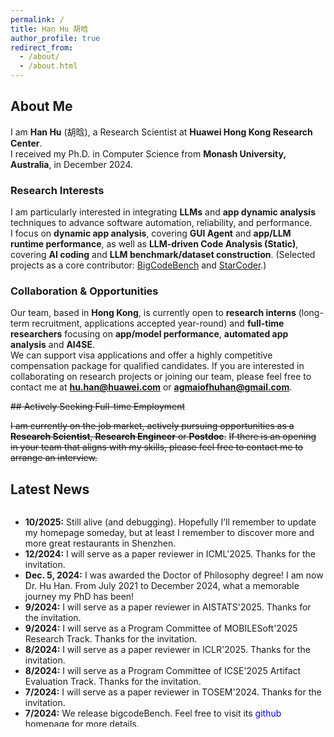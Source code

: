 ```yaml
---
permalink: /
title: Han Hu 胡晗
author_profile: true
redirect_from: 
  - /about/
  - /about.html
---
```


## About Me
I am **Han Hu** (胡晗), a Research Scientist at **Huawei Hong Kong Research Center**.  
I received my Ph.D. in Computer Science from **Monash University, Australia**, in December 2024.  

### Research Interests  
I am particularly interested in integrating **LLMs** and **app dynamic analysis** techniques to advance software automation, reliability, and performance.  
I focus on **dynamic app analysis**, covering **GUI Agent** and **app/LLM runtime performance**,
as well as **LLM-driven Code Analysis (Static)**, covering **AI coding** and **LLM benchmark/dataset construction**. (Selected projects as a core contributor: [BigCodeBench](https://github.com/bigcode-project/bigcodebench) and [StarCoder](https://github.com/bigcode-project/starcoder2).)



### Collaboration & Opportunities
Our team, based in **Hong Kong**, is currently open to **research interns** (long-term recruitment, applications accepted year-round) and **full-time researchers** focusing on **app/model performance**, **automated app analysis** and **AI4SE**.  
We can support visa applications and offer a highly competitive compensation package for qualified candidates.
If you are interested in collaborating on research projects or joining our team, please feel free to contact me at **hu.han@huawei.com** or **agmaiofhuhan@gmail.com**.


~~## Actively Seeking Full-time Employment~~

~~I am currently on the job market, actively pursuing opportunities as a **Research Scientist**, **Research Engineer** or **Postdoc**.~~ 
~~If there is an opening in your team that aligns with my skills, please feel free to contact me to arrange an interview.~~

## Latest News

<div style="height: 350px; overflow-y: scroll;">
  <ul>
    <li><b>10/2025:</b> Still alive (and debugging). Hopefully I’ll remember to update my homepage someday, but at least I remember to discover more and more great restaurants in Shenzhen.</li>
    <li><b>12/2024:</b> I will serve as a paper reviewer in ICML'2025. Thanks for the invitation.</li>
  <li><b>Dec. 5, 2024:</b> I was awarded the Doctor of Philosophy degree! I am now Dr. Hu Han. From July 2021 to December 2024, what a memorable journey my PhD has been!</li>
    <li><b>9/2024:</b> I will serve as a paper reviewer in AISTATS'2025. Thanks for the invitation.</li>
    <li><b>9/2024:</b> I will serve as a Program Committee of MOBILESoft'2025 Research Track. Thanks for the invitation.</li>
    <li><b>8/2024:</b> I will serve as a paper reviewer in ICLR'2025. Thanks for the invitation.</li>
    <li><b>8/2024:</b> I will serve as a Program Committee of ICSE'2025 Artifact Evaluation Track. Thanks for the invitation.</li>
    <li><b>7/2024:</b> I will serve as a paper reviewer in TOSEM'2024. Thanks for the invitation.</li>
    <li><b>7/2024:</b> We release bigcodeBench. Feel free to visit its <a href="https://github.com/bigcode-project/bigcodebench" style="text-decoration: none; color: blue;">github</a> homepage for more details.</li>
    <li><b>6/2024:</b> I will serve as a paper reviewer in CSCW'2024 (poster track). Thanks for the invitation.</li>
    <li><b>5/2024:</b> I will serve as a paper reviewer in NeurIPS'2024. Thanks for the invitation.</li>
    <li><b>5/2024:</b> One paper has been accepted in TOSEM.</li>
  </ul>
</div>




